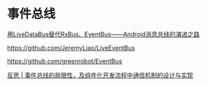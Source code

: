 # 事件总线

[用LiveDataBus替代RxBus、EventBus——Android消息总线的演进之路](https://juejin.cn/post/6844903647554306056#heading-18)

https://github.com/JeremyLiao/LiveEventBus

https://github.com/greenrobot/EventBus

[反思 | 事件总线的局限性，及组件化开发流程中通信机制的设计与实现](https://juejin.cn/post/6918335171381067790#heading-1)